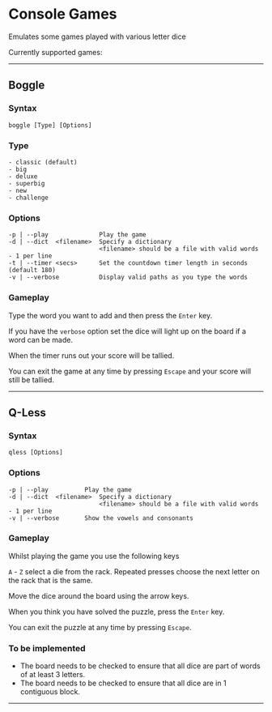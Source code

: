 # Console Games

Emulates some games played with various letter dice

Currently supported games:

---
## Boggle

### Syntax
	boggle [Type] [Options]

### Type
	- classic (default)
	- big
	- deluxe
	- superbig
	- new
	- challenge

### Options
	-p | --play              Play the game
	-d | --dict  <filename>  Specify a dictionary
	                         <filename> should be a file with valid words - 1 per line
	-t | --timer <secs>      Set the countdown timer length in seconds (default 180)
	-v | --verbose           Display valid paths as you type the words

### Gameplay
Type the word you want to add and then press the `Enter` key.

If you have the `verbose` option set the dice will light up on the board if a word can be made.

When the timer runs out your score will be tallied.

You can exit the game at any time by pressing `Escape` and your score will still be tallied.

---
## Q-Less

### Syntax
	qless [Options]

### Options
	-p | --play          Play the game
	-d | --dict  <filename>  Specify a dictionary
	                         <filename> should be a file with valid words - 1 per line
	-v | --verbose       Show the vowels and consonants

### Gameplay
Whilst playing the game you use the following keys

`A` - `Z` select a die from the rack. Repeated presses choose the next letter on the rack that is the same.

Move the dice around the board using the arrow keys.

When you think you have solved the puzzle, press the `Enter` key.

You can exit the puzzle at any time by pressing `Escape`.

### To be implemented
- The board needs to be checked to ensure that all dice are part of words of at least 3 letters.
- The board needs to be checked to ensure that all dice are in 1 contiguous block.

---